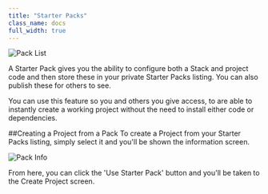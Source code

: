```yaml
---
title: "Starter Packs"
class_name: docs
full_width: true
---
```


![Pack List](/img/docs/packs_list.png)

A Starter Pack gives you the ability to configure both a Stack and project code and then store these in your private Starter Packs listing. You can also publish these for others to see.

You can use this feature so you and others you give access, to are able to instantly create a working project without the need to install either code or dependencies.

##Creating a Project from a Pack
To create a Project from your Starter Packs listing, simply select it and you'll be shown the information screen. 

![Pack Info](/img/docs/packs_info.png)

From here, you can click the 'Use Starter Pack' button and you'll be taken to the Create Project screen.